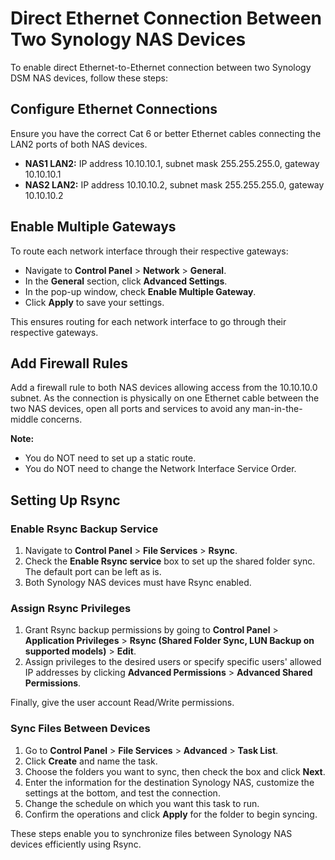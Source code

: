 # Direct Ethernet Connection Between Two Synology NAS Devices

To enable direct Ethernet-to-Ethernet connection between two Synology DSM NAS devices, follow these steps:

## Configure Ethernet Connections

Ensure you have the correct Cat 6 or better Ethernet cables connecting the LAN2 ports of both NAS devices.

- **NAS1 LAN2:** IP address 10.10.10.1, subnet mask 255.255.255.0, gateway 10.10.10.1
- **NAS2 LAN2:** IP address 10.10.10.2, subnet mask 255.255.255.0, gateway 10.10.10.2

## Enable Multiple Gateways

To route each network interface through their respective gateways:

- Navigate to **Control Panel** > **Network** > **General**.
- In the **General** section, click **Advanced Settings**.
- In the pop-up window, check **Enable Multiple Gateway**.
- Click **Apply** to save your settings.

This ensures routing for each network interface to go through their respective gateways.

## Add Firewall Rules

Add a firewall rule to both NAS devices allowing access from the 10.10.10.0 subnet. As the connection is physically on one Ethernet cable between the two NAS devices, open all ports and services to avoid any man-in-the-middle concerns.

**Note:**

- You do NOT need to set up a static route.
- You do NOT need to change the Network Interface Service Order.

## Setting Up Rsync

### Enable Rsync Backup Service

1. Navigate to **Control Panel** > **File Services** > **Rsync**.
2. Check the **Enable Rsync service** box to set up the shared folder sync. The default port can be left as is.
3. Both Synology NAS devices must have Rsync enabled.

### Assign Rsync Privileges

1. Grant Rsync backup permissions by going to **Control Panel** > **Application Privileges** > **Rsync (Shared Folder Sync, LUN Backup on supported models)** > **Edit**.
2. Assign privileges to the desired users or specify specific users' allowed IP addresses by clicking **Advanced Permissions** > **Advanced Shared Permissions**.

Finally, give the user account Read/Write permissions.

### Sync Files Between Devices

1. Go to **Control Panel** > **File Services** > **Advanced** > **Task List**.
2. Click **Create** and name the task.
3. Choose the folders you want to sync, then check the box and click **Next**.
4. Enter the information for the destination Synology NAS, customize the settings at the bottom, and test the connection.
5. Change the schedule on which you want this task to run.
6. Confirm the operations and click **Apply** for the folder to begin syncing.

These steps enable you to synchronize files between Synology NAS devices efficiently using Rsync.
